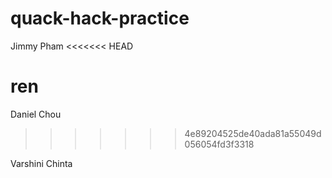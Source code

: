 # quack-hack-practice

Jimmy Pham
<<<<<<< HEAD

ren
=======
Daniel Chou
>>>>>>> 4e89204525de40ada81a55049d056054fd3f3318

Varshini Chinta

